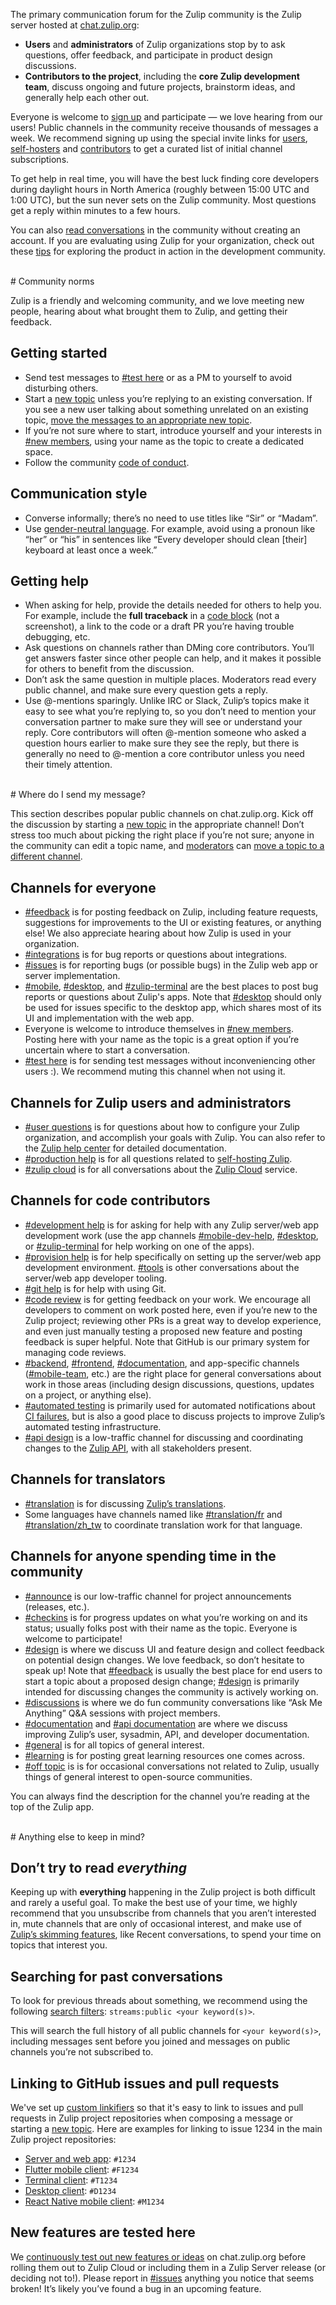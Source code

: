 The primary communication forum for the Zulip community is the Zulip
server hosted at [chat.zulip.org](https://chat.zulip.org/):

- **Users** and **administrators** of Zulip organizations stop by to
  ask questions, offer feedback, and participate in product design
  discussions.
- **Contributors to the project**, including the **core Zulip
  development team**, discuss ongoing and future projects, brainstorm
  ideas, and generally help each other out.

Everyone is welcome to [sign up](https://chat.zulip.org/) and
participate — we love hearing from our users! Public channels in the
community receive thousands of messages a week. We recommend signing
up using the special invite links for
[users](https://chat.zulip.org/join/t5crtoe62bpcxyisiyglmtvb/),
[self-hosters](https://chat.zulip.org/join/wnhv3jzm6afa4raenedanfno/)
and
[contributors](https://chat.zulip.org/join/npzwak7vpmaknrhxthna3c7p/)
to get a curated list of initial channel subscriptions.

To get help in real time, you will have the best luck finding core
developers during daylight hours in North America (roughly between
15:00 UTC and 1:00 UTC), but the sun never sets on the Zulip
community. Most questions get a reply within minutes to a few hours.

You can also [read conversations](https://chat.zulip.org/) in the community
without creating an account. If you are evaluating using Zulip for your
organization, check out these [tips](/try-zulip/) for exploring the product in
action in the development community.

<br/>
# Community norms

Zulip is a friendly and welcoming community, and we love meeting new
people, hearing about what brought them to Zulip, and getting their
feedback.

## Getting started

- Send test messages to [#test
  here](https://chat.zulip.org/#narrow/channel/7-test-here) or as a PM
  to yourself to avoid disturbing others.
- Start a [new topic](/help/introduction-to-topics) unless you’re replying
  to an existing conversation. If you see a new user talking about
  something unrelated on an existing topic, [move the messages to an
  appropriate new topic](/help/move-content-to-another-topic).
- If you’re not sure where to start, introduce yourself and your
  interests in [#new
  members](https://chat.zulip.org/#narrow/channel/95-new-members),
  using your name as the topic to create a dedicated space.
- Follow the community [code of
  conduct](https://zulip.readthedocs.io/en/latest/code-of-conduct.html).

## Communication style

- Converse informally; there’s no need to use titles like “Sir” or “Madam”.
- Use [gender-neutral
  language](https://en.wikipedia.org/wiki/Gender-neutral_language). For
  example, avoid using a pronoun like “her” or “his” in sentences like
  “Every developer should clean [their] keyboard at least once a
  week.”

## Getting help
- When asking for help, provide the details needed for others to help
  you. For example, include the **full traceback** in a [code
  block](/help/code-blocks) (not a screenshot), a link to the code or
  a draft PR you’re having trouble debugging, etc.
- Ask questions on channels rather than DMing core contributors. You’ll
  get answers faster since other people can help, and it makes it
  possible for others to benefit from the discussion.
- Don’t ask the same question in multiple places. Moderators read
  every public channel, and make sure every question gets a reply.
- Use @-mentions sparingly. Unlike IRC or Slack, Zulip’s topics make
  it easy to see what you’re replying to, so you don’t need to mention
  your conversation partner to make sure they will see or understand
  your reply. Core contributors will often @-mention someone who asked
  a question hours earlier to make sure they see the reply, but there
  is generally no need to @-mention a core contributor unless you need
  their timely attention.

<br/>
# Where do I send my message?

This section describes popular public channels on chat.zulip.org. Kick
off the discussion by starting a [new topic](/help/introduction-to-topics)
in the appropriate channel! Don’t stress too much about picking the
right place if you’re not sure; anyone in the community can edit a
topic name, and [moderators](/help/roles-and-permissions) can [move a
topic to a different channel](/help/move-content-to-another-channel).

## Channels for everyone

- [#feedback](https://chat.zulip.org/#narrow/channel/137-feedback) is
  for posting feedback on Zulip, including feature requests, suggestions for
  improvements to the UI or existing features, or anything else! We also
  appreciate hearing about how Zulip is used in your organization.
- [#integrations](https://chat.zulip.org/#narrow/channel/127-integrations)
  is for bug reports or questions about integrations.
- [#issues](https://chat.zulip.org/#narrow/channel/9-issues) is for reporting
  bugs (or possible bugs) in the Zulip web app or server implementation.
- [#mobile](https://chat.zulip.org/#narrow/channel/48-mobile),
  [#desktop](https://chat.zulip.org/#narrow/channel/16-desktop), and
  [#zulip-terminal](https://chat.zulip.org/#narrow/channel/206-zulip-terminal)
  are the best places to post bug reports or questions about Zulip's apps. Note
  that [#desktop](https://chat.zulip.org/#narrow/channel/16-desktop) should only
  be used for issues specific to the desktop app, which shares most of its UI
  and implementation with the web app.
- Everyone is welcome to introduce themselves in [#new
  members](https://chat.zulip.org/#narrow/channel/95-new-members). Posting
  here with your name as the topic is a great option if you’re
  uncertain where to start a conversation.
- [#test here](https://chat.zulip.org/#narrow/channel/7-test-here) is
  for sending test messages without inconveniencing other users :). We
  recommend muting this channel when not using it.

## Channels for Zulip users and administrators

- [#user questions](https://chat.zulip.org/#narrow/channel/138-user-questions) is
  for questions about how to configure your Zulip organization, and accomplish
  your goals with Zulip. You can also refer to the [Zulip help center](/help)
  for detailed documentation.
- [#production help](https://chat.zulip.org/#narrow/channel/31-production-help) is
  for all questions related to [self-hosting
  Zulip](/self-hosting/).
- [#zulip
  cloud](https://chat.zulip.org/#narrow/channel/387-zulip-cloud) is for
  all conversations about the [Zulip Cloud](https://zulip.com/plans/)
  service.

## Channels for code contributors

- [#development help](https://chat.zulip.org/#narrow/channel/49-development-help)
  is for asking for help with any Zulip server/web app development work
  (use the app channels
  [#mobile-dev-help](https://chat.zulip.org/#narrow/channel/516-mobile-dev-help),
  [#desktop](https://chat.zulip.org/#narrow/channel/16-desktop), or
  [#zulip-terminal](https://chat.zulip.org/#narrow/channel/206-zulip-terminal)
  for help working on one of the apps).
- [#provision help](https://chat.zulip.org/#narrow/channel/21-provision-help)
  is for help specifically on setting up the server/web app development
  environment. [#tools](https://chat.zulip.org/#narrow/channel/18-tools)
  is other conversations about the server/web app developer tooling.
- [#git help](https://chat.zulip.org/#narrow/channel/44-git-help) is
  for help with using Git.
- [#code review](https://chat.zulip.org/#narrow/channel/91-code-review)
  is for getting feedback on your work. We encourage all developers to
  comment on work posted here, even if you’re new to the Zulip
  project; reviewing other PRs is a great way to develop experience,
  and even just manually testing a proposed new feature and posting
  feedback is super helpful. Note that GitHub is our primary system
  for managing code reviews.
- [#backend](https://chat.zulip.org/#narrow/channel/3-backend),
  [#frontend](https://chat.zulip.org/#narrow/channel/6-frontend),
  [#documentation](https://chat.zulip.org/#narrow/channel/19-documentation),
  and app-specific channels
  ([#mobile-team](https://chat.zulip.org/#narrow/channel/243-mobile-team), etc.)
  are the right place for general conversations about work in those
  areas (including design discussions, questions, updates on a
  project, or anything else).
- [#automated
  testing](https://chat.zulip.org/#narrow/channel/43-automated-testing)
  is primarily used for automated notifications about [CI
  failures](https://zulip.readthedocs.io/en/latest/testing/continuous-integration.html),
  but is also a good place to discuss projects to improve Zulip’s
  automated testing infrastructure.
- [#api design](https://chat.zulip.org/#narrow/channel/378-api-design)
  is a low-traffic channel for discussing and coordinating changes to
  the [Zulip API](https://zulip.com/api/rest), with all stakeholders
  present.

## Channels for translators
- [#translation](https://chat.zulip.org/#narrow/channel/58-translation)
  is for discussing [Zulip’s
  translations](https://zulip.readthedocs.io/en/latest/translating/translating.html).
- Some languages have channels named like
  [#translation/fr](https://chat.zulip.org/#narrow/channel/371-translation.2Ffr)
  and
  [#translation/zh_tw](https://chat.zulip.org/#narrow/channel/377-translation.2Fzh_tw)
  to coordinate translation work for that language.

## Channels for anyone spending time in the community
- [#announce](https://chat.zulip.org/#narrow/channel/1-announce) is our
  low-traffic channel for project announcements (releases, etc.).
- [#checkins](https://chat.zulip.org/#narrow/channel/65-checkins) is
  for progress updates on what you’re working on and its status;
  usually folks post with their name as the topic. Everyone is welcome
  to participate!
- [#design](https://chat.zulip.org/#narrow/channel/101-design) is where
  we discuss UI and feature design and collect feedback on potential
  design changes. We love feedback, so don’t hesitate to speak up!
  Note that
  [#feedback](https://chat.zulip.org/#narrow/channel/137-feedback) is
  usually the best place for end users to start a topic about a
  proposed design change;
  [#design](https://chat.zulip.org/#narrow/channel/101-design) is
  primarily intended for discussing changes the community is actively
  working on.
- [#discussions](https://chat.zulip.org/#narrow/channel/277-discussions)
  is where we do fun community conversations like “Ask Me Anything”
  Q&A sessions with project members.
- [#documentation](https://chat.zulip.org/#narrow/channel/19-documentation)
  and
  [#api documentation](https://chat.zulip.org/#narrow/channel/412-api-documentation)
  are where we discuss improving Zulip’s user, sysadmin, API, and
  developer documentation.
- [#general](https://chat.zulip.org/#narrow/channel/2-general) is for
  all topics of general interest.
- [#learning](https://chat.zulip.org/#narrow/channel/92-learning) is
  for posting great learning resources one comes across.
- [#off topic](https://chat.zulip.org/#narrow/channel/97-off-topic) is
  is for occasional conversations not related to Zulip, usually things
  of general interest to open-source communities.

You can always find the description for the channel you’re reading at
the top of the Zulip app.

<br/>
# Anything else to keep in mind?

## Don’t try to read *everything*

Keeping up with **everything** happening in the Zulip project is both
difficult and rarely a useful goal. To make the best use of your time,
we highly recommend that you unsubscribe from channels that you aren’t
interested in, mute channels that are only of occasional interest, and
make use of [Zulip’s skimming features](/help/reading-strategies),
like Recent conversations, to spend your time on topics that interest
you.

## Searching for past conversations

To look for previous threads about something, we recommend using the
following [search filters](/help/search-for-messages#search-filters):
`streams:public <your keyword(s)>`.

This will search the full history of all public channels for `<your
keyword(s)>`, including messages sent before you joined and messages
on public channels you’re not subscribed to.

## Linking to GitHub issues and pull requests

We've set up [custom linkifiers](/help/add-a-custom-linkifier)
so that it's easy to link to issues and pull requests in Zulip
project repositories when composing a message or starting a
[new topic](/help/introduction-to-topics). Here are examples for linking
to issue 1234 in the main Zulip project repositories:

- [Server and web app][server-web-repository]: `#1234`
- [Flutter mobile client][flutter-repository]: `#F1234`
- [Terminal client][terminal-repository]: `#T1234`
- [Desktop client][desktop-repository]: `#D1234`
- [React Native mobile client][mobile-repository]: `#M1234`

## New features are tested here

We [continuously test out new features or ideas][release-lifecycle] on
chat.zulip.org before rolling them out to Zulip Cloud or including
them in a Zulip Server release (or deciding not to!). Please report in
[#issues](https://chat.zulip.org/#narrow/channel/9-issues) anything you
notice that seems broken! It’s likely you’ve found a bug in an upcoming
feature.

[release-lifecycle]: https://zulip.readthedocs.io/en/latest/overview/release-lifecycle.html
[server-web-repository]: https://github.com/zulip/zulip
[flutter-repository]: https://github.com/zulip/zulip-flutter
[mobile-repository]: https://github.com/zulip/zulip-mobile
[terminal-repository]: https://github.com/zulip/zulip-terminal
[desktop-repository]: https://github.com/zulip/zulip-desktop
